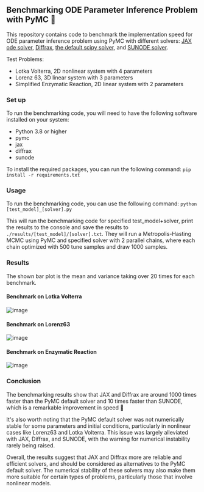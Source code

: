## Benchmarking ODE Parameter Inference Problem with PyMC :rocket:
This repository contains code to benchmark the implementation speed for ODE parameter inference problem using PyMC with different solvers: [JAX ode solver](https://github.com/google/jax/blob/main/jax/experimental/ode.py), [Diffrax](https://github.com/patrick-kidger/diffrax), [the default scipy solver](https://www.pymc.io/projects/docs/en/stable/api/generated/pymc.ode.DifferentialEquation.html), and [SUNODE solver](https://github.com/pymc-devs/sunode).

Test Problems: 
- Lotka Volterra, 2D nonlinear system with 4 parameters 
- Lorenz 63, 3D linear system with 3 parameters 
- Simplified Enzymatic Reaction, 2D linear system with 2 parameters  

### Set up
To run the benchmarking code, you will need to have the following software installed on your system:

- Python 3.8 or higher
- pymc
- jax 
- diffrax 
- sunode
  
To install the required packages, you can run the following command:
`pip install -r requirements.txt`

### Usage 
To run the benchmarking code, you can use the following command: 
`python [test_model]_[solver].py`

This will run the benchmarking code for specified test_model+solver, print the results to the console and save the results to `./results/[test_model]/[solver].txt`. They will run a Metropolis-Hasting MCMC using PyMC and specified solver with 2 parallel chains, where each chain optimized with 500 tune samples and draw 1000 samples.

### Results
The shown bar plot is the mean and variance taking over 20 times for each benchmark.
#### Benchmark on Lotka Volterra
![image](https://github.com/yyimingucl/Blogs_Demo/blob/main/ODE_MCMC_Benchmark/results/Lotka_Volterra/result.png)

#### Benchmark on Lorenz63
![image](https://github.com/yyimingucl/Blogs_Demo/blob/main/ODE_MCMC_Benchmark/results/Lorenz63/result.png)

#### Benchmark on Enzymatic Reaction
![image](https://github.com/yyimingucl/Blogs_Demo/blob/main/ODE_MCMC_Benchmark/results/Enzymatic_Reaction/result.png)

### Conclusion 
The benchmarking results show that JAX and Diffrax are around 1000 times faster than the PyMC default solver and 10 times faster than SUNODE, which is a remarkable improvement in speed :rocket:

It's also worth noting that the PyMC default solver was not numerically stable for some parameters and initial conditions, particularly in nonlinear cases like Lorenz63 and Lotka Volterra. This issue was largely alleviated with JAX, Diffrax, and SUNODE, with the warning for numerical instability rarely being raised.

Overall, the results suggest that JAX and Diffrax more are reliable and efficient solvers, and should be considered as alternatives to the PyMC default solver. The numerical stability of these solvers may also make them more suitable for certain types of problems, particularly those that involve nonlinear models.
